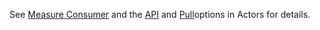 <!-- CapabilityStatement-MeasureConsumer-API-Pull-intro.md {% comment %}
*****************************************************************************************
*                            WARNING: DO NOT EDIT THIS FILE                             *
*                                                                                       *
* This file is generated by SUSHI. Any edits you make to this file will be overwritten. *
*                                                                                       *
* To change the contents of this file, edit the original source file at:                *
* ig-data\input\includes\CapabilityStatement-MeasureConsumer-API-Pull-intro.md          *
*****************************************************************************************
{% endcomment %} -->
See <a href='actors.html#measure-consumer'>Measure Consumer</a> and the <a href='actors.html#api-option'>API</a> and <a href='actors.html#pull-option'>Pull</a>options in Actors for details.